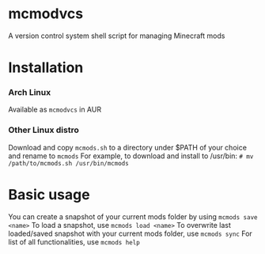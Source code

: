 # mcmodvcs
A version control system shell script for managing Minecraft mods
# Installation
### Arch Linux
Available as `mcmodvcs` in AUR
### Other Linux distro
Download and copy `mcmods.sh` to a directory under $PATH of your choice and rename to `mcmods`
For example, to download and install to /usr/bin:
``` # mv /path/to/mcmods.sh /usr/bin/mcmods ```
# Basic usage
You can create a snapshot of your current mods folder by using
``` mcmods save <name> ```
To load a snapshot, use
``` mcmods load <name> ```
To overwrite last loaded/saved snapshot with your current mods folder, use
``` mcmods sync ```
For list of all functionalities, use
``` mcmods help ```
